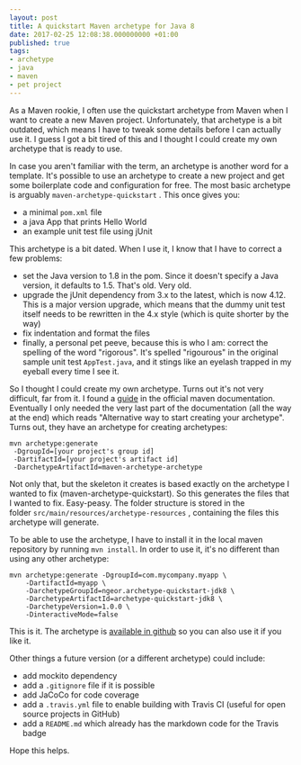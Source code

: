 ```yaml
---
layout: post
title: A quickstart Maven archetype for Java 8
date: 2017-02-25 12:08:38.000000000 +01:00
published: true
tags:
- archetype
- java
- maven
- pet project
---
```


As a Maven rookie, I often use the quickstart archetype from Maven when I want to create a new Maven project. Unfortunately, that archetype is a bit outdated, which means I have to tweak some details before I can actually use it. I guess I got a bit tired of this and I thought I could create my own archetype that is ready to use.

<!--more-->

In case you aren't familiar with the term, an archetype is another word for a template. It's possible to use an archetype to create a new project and get some boilerplate code and configuration for free. The most basic archetype is arguably <code>maven-archetype-quickstart</code> . This once gives you:
<ul>
<li>a minimal <code>pom.xml</code> file</li>
<li>a java App that prints Hello World</li>
<li>an example unit test file using jUnit</li>
</ul>

This archetype is a bit dated. When I use it, I know that I have to correct a few problems:
<ul>
<li>set the Java version to 1.8 in the pom. Since it doesn't specify a Java version, it defaults to 1.5. That's old. Very old.</li>
<li>upgrade the jUnit dependency from 3.x to the latest, which is now 4.12. This is a major version upgrade, which means that the dummy unit test itself needs to be rewritten in the 4.x style (which is quite shorter by the way)</li>
<li>fix indentation and format the files</li>
<li>finally, a personal pet peeve, because this is who I am: correct the spelling of the word "rigorous". It's spelled "rigourous" in the original sample unit test <code>AppTest.java</code>, and it stings like an eyelash trapped in my eyeball every time I see it.</li>
</ul>

So I thought I could create my own archetype. Turns out it's not very difficult, far from it. I found a <a href="https://maven.apache.org/guides/mini/guide-creating-archetypes.html" target="_blank">guide</a> in the official maven documentation. Eventually I only needed the very last part of the documentation (all the way at the end) which reads "Alternative way to start creating your archetype". Turns out, they have an archetype for creating archetypes:

```
mvn archetype:generate
 -DgroupId=[your project's group id]
 -DartifactId=[your project's artifact id]
 -DarchetypeArtifactId=maven-archetype-archetype
```

Not only that, but the skeleton it creates is based exactly on the archetype I wanted to fix (maven-archetype-quickstart). So this generates the files that I wanted to fix. Easy-peasy. The folder structure is stored in the folder <code>src/main/resources/archetype-resources</code> , containing the files this archetype will generate.

To be able to use the archetype, I have to install it in the local maven repository by running <code>mvn install</code>. In order to use it, it's no different than using any other archetype:

```
mvn archetype:generate -DgroupId=com.mycompany.myapp \
    -DartifactId=myapp \
    -DarchetypeGroupId=ngeor.archetype-quickstart-jdk8 \
    -DarchetypeArtifactId=archetype-quickstart-jdk8 \
    -DarchetypeVersion=1.0.0 \
    -DinteractiveMode=false
```

This is it. The archetype is <a href="https://github.com/ngeor/kamino/tree/trunk/archetype-quickstart-jdk8" target="_blank">available in github</a> so you can also use it if you like it.

Other things a future version (or a different archetype) could include:
<ul>
<li>add mockito dependency</li>
<li>add a <code>.gitignore</code> file if it is possible</li>
<li>add JaCoCo for code coverage</li>
<li>add a <code>.travis.yml</code> file to enable building with Travis CI (useful for open source projects in GitHub)</li>
<li>add a <code>README.md</code> which already has the markdown code for the Travis badge</li>
</ul>

Hope this helps.
